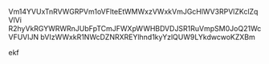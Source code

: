 Vm14YVUxTnRVWGRPVm1oVFlteEtWMWxzVWxkVmJGcHlWV3RPVlZKclZqVlVi
R2hyVkRGYWRWRnJUbFpTCmJFWXpWWHBDVDJSR1RuVmpSM0JoQ21WcVFUVlJN
bVIzWWxkR1NWcDZNRXREYlhnd1kyYzlQUW9LYkdwcwoKZXBm

ekf